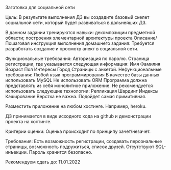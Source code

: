 Заготовка для социальной сети

Цель:
    В результате выполнения ДЗ вы создадите базовый скелет социальной сети, который будет развиваться в дальнейших ДЗ.

В данном задании тренируются навыки:
    декомпозиции предметной области;
    построения элементарной архитектуры проекта
    Описание/Пошаговая инструкция выполнения домашнего задания:
    Требуется разработать создание и просмотр анект в социальной сети.

Функциональные требования:
    Авторизация по паролю.
    Страница регистрации, где указывается следующая информация:
    Имя
    Фамилия
    Возраст
    Пол
    Интересы
    Город
Страницы с анкетой. Нефункциональные требования:
Любой язык программирования
В качестве базы данных использовать MySQL
Не использовать ORM
Программа должна представлять из себя монолитное приложение.
Не рекомендуется использовать следующие технологии:
    Репликация
    Шардинг
    Индексы
    Кэширование
Верстка не важна. Подойдет самая примитивная.

Разместить приложение на любом хостинге. Например, heroku.

ДЗ принимается в виде исходного кода на github и демонстрации проекта на хостинге.

Критерии оценки:
Оценка происходит по принципу зачет/незачет.

Требования:
Есть возможность регистрации, создавать персональные страницы, возможность подружиться, список друзей.
Отсутствуют SQL-инъекции.
Пароль хранится безопасно.

Рекомендуем сдать до: 11.01.2022
